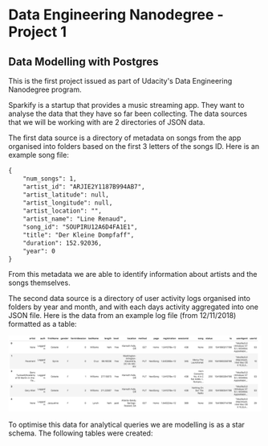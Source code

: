 # Data Engineering Nanodegree - Project 1
## Data Modelling with Postgres

This is the first project issued as part of Udacity's Data Engineering Nanodegree program.

Sparkify is a startup that provides a music streaming app. They want to analyse the data that they have so far been collecting. 
The data sources that we will be working with are 2 directories of JSON data. 

The first data source is a directory of metadata on songs from the app organised into folders based on the first 3 letters of the songs ID. Here is an example song file:

	{
        "num_songs": 1, 
        "artist_id": "ARJIE2Y1187B994AB7", 
        "artist_latitude": null, 
        "artist_longitude": null, 
        "artist_location": "", 
        "artist_name": "Line Renaud", 
        "song_id": "SOUPIRU12A6D4FA1E1", 
        "title": "Der Kleine Dompfaff", 
        "duration": 152.92036, 
        "year": 0
    }

From this metadata we are able to identify information about artists and the songs themselves. 

The second data source is a directory of user activity logs organised into folders by year and month, and with each days activity aggregated into one JSON file. Here is the data from an example log file (from 12/11/2018) formatted as a table: 

![Log file example](/assets/log-data.png)

To optimise this data for analytical queries we are modelling is as a star schema. The following tables were created:

